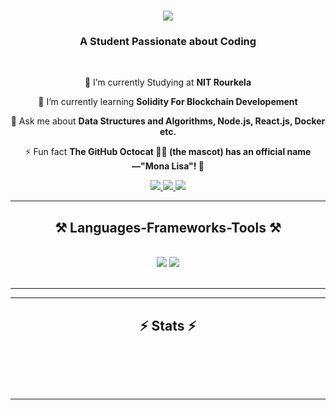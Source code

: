 <h1 align="center">
    <img src="https://readme-typing-svg.herokuapp.com/?font=Righteous&size=35&center=true&vCenter=true&width=500&height=70&duration=1000&lines=Hi+There!+👋;+I'm+Ansuman+Das!;" />
</h1>

<h3 align="center">A Student Passionate about Coding</h3>

<br/>

<div align="center">
 
 🔭 I’m currently Studying at **NIT Rourkela**
 
 🌱 I’m currently learning **Solidity For Blockchain Developement**

💬 Ask me about **Data Structures and Algorithms, Node.js, React.js, Docker etc.**

⚡ Fun fact **The GitHub Octocat 🐙🐱 (the mascot) has an official name—"Mona Lisa"! 🎨**

 </div>
 
<div align="center"> 
  <a href="mailto:ansumandas2025@gmail.com">
    <img src="https://img.shields.io/badge/Gmail-333333?style=for-the-badge&logo=gmail&logoColor=red" />
  </a>
  <a href="https://www.linkedin.com/in/ansuman-das-90a9a0226/" target="_blank">
    <img src="https://img.shields.io/badge/LinkedIn-0077B5?style=for-the-badge&logo=linkedin&logoColor=white" target="_blank" />
  </a>
  <a href="https://leetcode.com/u/Siku_2003/" target="_blank">
     <img src="!https://img.shields.io/badge/LeetCode-FFA116?style=for-the-badge&logo=leetcode&logoColor=white" target="_blank" /> <!-- sqlite, safari, google-chrome are other good icon options -->
  </a>
</div>

 <hr/>
 
<h2 align="center">⚒️ Languages-Frameworks-Tools ⚒️</h2>
<br/>
<div align="center">
    <img src="https://skillicons.dev/icons?i=react,bootstrap,mui,html,css,vscode,github,figma,tailwind,git,r" />
    <img src="https://skillicons.dev/icons?i=nodejs,python,javascript,typescript,express,firebase,mongodb,c,java,nextjs,mysql,flask" /><br>
</div>

<br/>
<hr/>

<hr/>

<h2 align="center">⚡ Stats ⚡</h2>
<br>

<br/><br/>

<hr/>

<br/>
<br/>
